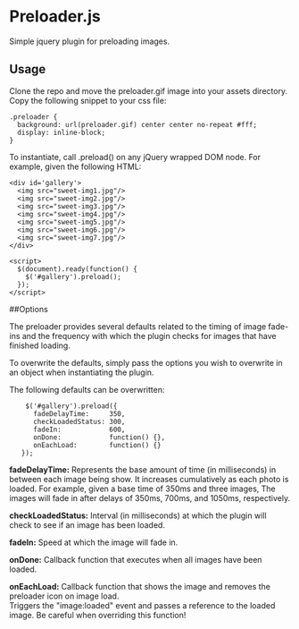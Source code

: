 # Preloader.js

Simple jquery plugin for preloading images.

## Usage 
Clone the repo and move the preloader.gif image into your assets directory.
Copy the following snippet to your css file: 
    
    .preloader { 
      background: url(preloader.gif) center center no-repeat #fff;
      display: inline-block;
    }


To instantiate, call .preload() on any jQuery wrapped DOM node.
For example, given the following HTML: 

    <div id='gallery'>
      <img src="sweet-img1.jpg"/>
      <img src="sweet-img2.jpg"/>
      <img src="sweet-img3.jpg"/>
      <img src="sweet-img4.jpg"/>
      <img src="sweet-img5.jpg"/>
      <img src="sweet-img6.jpg"/>
      <img src="sweet-img7.jpg"/>
    </div>
    
    <script>
      $(document).ready(function() {    
        $('#gallery').preload();
      });
    </script>

##Options

The preloader provides several defaults related to the timing of image fade-ins and
the frequency with which the plugin checks for images that have finished loading.

To overwrite the defaults, simply pass the options you wish to overwrite in an object when
instantiating the plugin.

The following defaults can be overwritten: 

        $('#gallery').preload({
          fadeDelayTime:     350,
          checkLoadedStatus: 300,
          fadeIn:            600,
          onDone:            function() {},
          onEachLoad:        function() {}
       });

**fadeDelayTime:** Represents the base amount of time (in milliseconds) in between each image being show. 
It increases cumulatively as each photo is loaded.  For example, given a base time of 350ms and three images,
The images will fade in after delays of 350ms, 700ms, and 1050ms, respectively. 

**checkLoadedStatus:** Interval (in milliseconds) at which the plugin will check to see if an image has been loaded.

**fadeIn:** Speed at which the image will fade in.

**onDone:** Callback function that executes when all images have been loaded.

**onEachLoad:** Callback function that shows the image and removes the preloader icon on image load.  
Triggers the "image:loaded" event and passes a reference to the loaded image.  Be careful when overriding this function!
